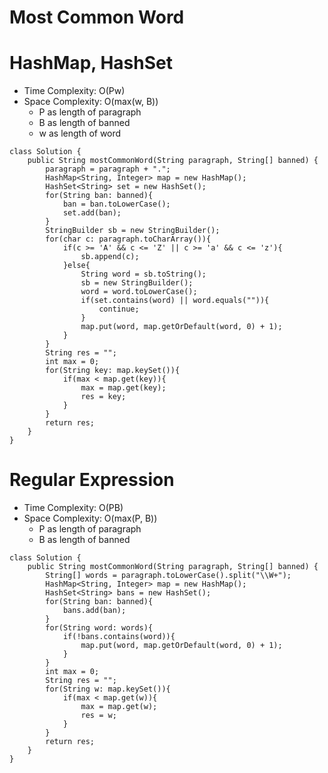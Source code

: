 # Most Common Word
# HashMap, HashSet
* Time Complexity: O(Pw)
* Space Complexity: O(max(w, B))
	* P as length of paragraph
	* B as length of banned
	* w as length of word
```
class Solution {
    public String mostCommonWord(String paragraph, String[] banned) {
        paragraph = paragraph + ".";
        HashMap<String, Integer> map = new HashMap();
        HashSet<String> set = new HashSet();
        for(String ban: banned){
            ban = ban.toLowerCase();
            set.add(ban);
        }
        StringBuilder sb = new StringBuilder();
        for(char c: paragraph.toCharArray()){
            if(c >= 'A' && c <= 'Z' || c >= 'a' && c <= 'z'){
                sb.append(c);
            }else{
                String word = sb.toString();
                sb = new StringBuilder();
                word = word.toLowerCase();
                if(set.contains(word) || word.equals("")){
                    continue;
                }
                map.put(word, map.getOrDefault(word, 0) + 1);
            }
        }
        String res = "";
        int max = 0;
        for(String key: map.keySet()){
            if(max < map.get(key)){
                max = map.get(key);
                res = key;
            }
        }
        return res;
    }
}
```
# Regular Expression
* Time Complexity: O(PB)
* Space Complexity: O(max(P, B))
	* P as length of paragraph
	* B as length of banned
```
class Solution {
    public String mostCommonWord(String paragraph, String[] banned) {
        String[] words = paragraph.toLowerCase().split("\\W+");
        HashMap<String, Integer> map = new HashMap();
        HashSet<String> bans = new HashSet();
        for(String ban: banned){
            bans.add(ban);
        }
        for(String word: words){
            if(!bans.contains(word)){
                map.put(word, map.getOrDefault(word, 0) + 1);  
            }    
        }
        int max = 0;
        String res = "";
        for(String w: map.keySet()){
            if(max < map.get(w)){
                max = map.get(w);
                res = w;
            }
        }
        return res;
    }
}
```